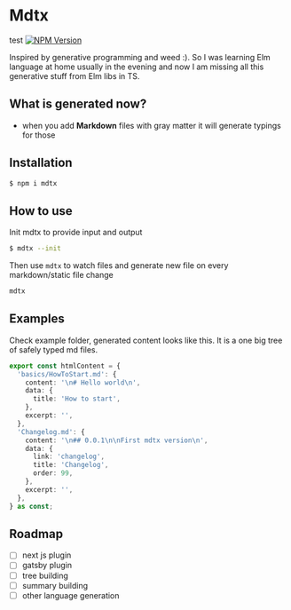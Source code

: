 # Mdtx
test
[![NPM Version](https://img.shields.io/npm/v/mdtx.svg?style=flat)]()

Inspired by generative programming and weed :). So I was learning Elm language at home usually in the evening and now I am missing all this generative stuff from Elm libs in TS.

## What is generated now?

- when you add **Markdown** files with gray matter it will generate typings for those

## Installation

```sh
$ npm i mdtx
```

## How to use

Init mdtx to provide input and output

```sh
$ mdtx --init
```

Then use `mdtx` to watch files and generate new file on every markdown/static file change

```sh
mdtx
```

## Examples

Check example folder, generated content looks like this. It is a one big tree of safely typed md files.

```ts
export const htmlContent = {
  'basics/HowToStart.md': {
    content: '\n# Hello world\n',
    data: {
      title: 'How to start',
    },
    excerpt: '',
  },
  'Changelog.md': {
    content: '\n## 0.0.1\n\nFirst mdtx version\n',
    data: {
      link: 'changelog',
      title: 'Changelog',
      order: 99,
    },
    excerpt: '',
  },
} as const;
```

## Roadmap

- [ ] next js plugin
- [ ] gatsby plugin
- [ ] tree building
- [ ] summary building
- [ ] other language generation
